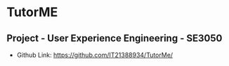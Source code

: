 # TutorME

## Project - User Experience Engineering - SE3050

* Github Link: https://github.com/IT21388934/TutorMe/